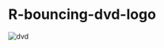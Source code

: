 # R-bouncing-dvd-logo
![dvd](https://user-images.githubusercontent.com/16246809/52517492-10f36000-2c4d-11e9-8021-6f048613b5a2.gif)
